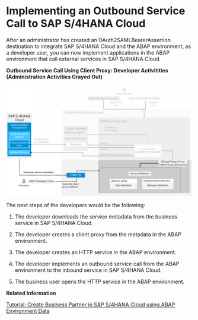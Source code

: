 <!-- loioa4e21bdbe2224ec4a31e4d69f69f242e -->

# Implementing an Outbound Service Call to SAP S/4HANA Cloud

After an administrator has created an OAuth2SAMLBearerAssertion destination to integrate SAP S/4HANA Cloud and the ABAP environment, as a developer user, you can now implement applications in the ABAP environment that call external services in SAP S/4HANA Cloud.

  
  
**Outbound Service Call Using Client Proxy: Developer Activitities \(Administration Activities Grayed Out\)**

![](images/Integration_of_ABAP_Environment_with_S_4HANA_Cloud_Developer_Activitities_455579a.png "Outbound Service Call Using Client Proxy: Developer Activitities (Administration Activities Grayed Out)")

The next steps of the developers would be the following:

1.  The developer downloads the service metadata from the business service in SAP S/4HANA Cloud.

2.  The developer creates a client proxy from the metadata in the ABAP environment.

3.  The developer creates an HTTP service in the ABAP environment.

4.  The developer implements an outbound service call from the ABAP environment to the inbound service in SAP S/4HANA Cloud.

5.  The business user opens the HTTP service in the ABAP environment.


**Related Information**  


[Tutorial: Create Business Partner in SAP S/4HANA Cloud using ABAP Environment Data](https://developers.sap.com/tutorials/abap-environment-business-partner.html)

